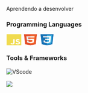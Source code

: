 Aprendendo a desenvolver
<!-- Skills: Programming Languages -->
  <div style="flex-basis: 48%;">
    <h3>Programming Languages</h3>
   <img align="center" alt="Js" height="30" width="40" src="https://raw.githubusercontent.com/devicons/devicon/master/icons/javascript/javascript-plain.svg">
    <img align="center" alt="HTML" height="30" width="40" src="https://raw.githubusercontent.com/devicons/devicon/master/icons/html5/html5-original.svg">
    <img align="center" alt="CSS" height="30" width="40" src="https://raw.githubusercontent.com/devicons/devicon/master/icons/css3/css3-original.svg">

  <!-- Skills: Tools & Frameworks -->
  <div style="flex-basis: 48%;">
    <h3>Tools & Frameworks</h3>
    <img align="center" alt="VScode" height="30" width="40" src="https://cdn.jsdelivr.net/gh/devicons/devicon/icons/vscode/vscode-original.svg">

    
 <!-- GIF -->
<p align="left">
  <img align="center" src=https://www.google.com/imgres?q=gif%20dark%20souls&imgurl=https%3A%2F%2Fi.pinimg.com%2Foriginals%2Fe9%2F0e%2F6c%2Fe90e6ced05e7e96a17cf66866b4031cd.gif&imgrefurl=https%3A%2F%2Fwww.pinterest.com%2Fpin%2F607071224769841958%2F&docid=hNlGQfUAs0uF0M&tbnid=tPf-MHSGOUsGCM&vet=12ahUKEwiBm-Pai82IAxUHpZUCHQTHJ6AQM3oECB0QAA..i&w=498&h=239&hcb=2&ved=2ahUKEwiBm-Pai82IAxUHpZUCHQTHJ6AQM3oECB0QAA">
</p>
